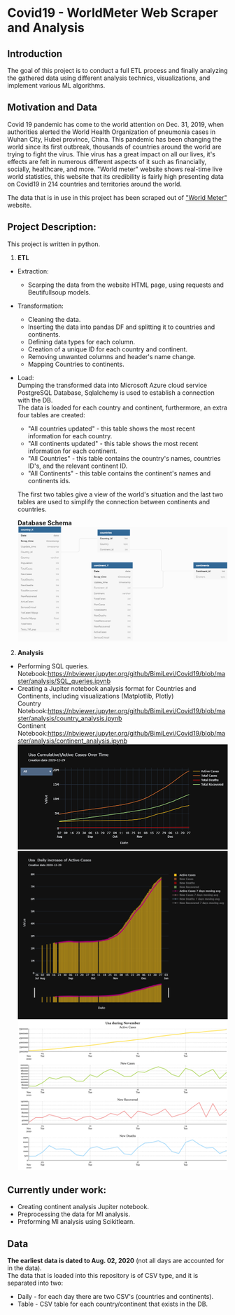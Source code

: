 # Covid19 - WorldMeter Web Scraper and Analysis
## Introduction
The goal of this project is to conduct a full ETL process and finally analyzing the gathered data using different analysis technics, visualizations, and implement various ML algorithms.

##  Motivation and Data
Covid 19 pandemic has come to the world attention on Dec. 31, 2019, when authorities alerted the World Health Organization of pneumonia cases in Wuhan City, Hubei province, China. This pandemic has been changing the world since its first outbreak, thousands of countries around the world are trying to fight the virus. Thie virus has a great impact on all our lives, it's effects are felt in numerous different aspects of it such as financially, socially, healthcare, and more.
"World meter" website shows real-time live world statistics, this website that its credibility is fairly high presenting data on Covid19 in 214 countries and territories around the world.

The data that is in use in this project has been scraped out of ["World Meter"](https://www.worldometers.info/coronavirus/) website.

## Project Description:
This project is written in python.
1. **ETL**
- Extraction:
  * Scarping the data from the website HTML page, using requests and Beutifullsoup models.
- Transformation:
  * Cleaning the data.
  * Inserting the data into pandas DF and splitting it to countries and continents.
  * Defining data types for each column.
  * Creation of a unique ID for each country and continent.
  * Removing unwanted columns and header's name change.
  * Mapping Countries to continents. 
- Load:<br/>Dumping the transformed data into Microsoft Azure cloud service PostgreSQL Database, Sqlalchemy is used to establish a connection with the DB.<br/>
The data is loaded for each country and continent, furthermore, an extra four tables are created:
  * "All countries updated" - this table shows the most recent information for each country.
  * "All continents updated" - this table shows the most recent information for each continent.
  * "All Countries" - this table contains the country's names, countries ID's, and the relevant continent ID.
  * "All Continents" - this table contains the continent's names and continents ids. <br/>
  
  The first two tables give a view of the world's situation and the last two tables are used to simplify the connection between continents and countries.
  
  **Database Schema**
![Alt text](https://github.com/BimiLevi/Covid19/blob/master/Covid%2019%20-%20db%20schema.png) 

2. **Analysis**
  * Performing SQL queries.<br/>
     Notebook:https://nbviewer.jupyter.org/github/BimiLevi/Covid19/blob/master/analysis/SQL_queries.ipynb
  * Creating a Jupiter notebook analysis format for Countries and Continents, including visualizations (Matplotlib, Plotly)
     <br/>Country Notebook:https://nbviewer.jupyter.org/github/BimiLevi/Covid19/blob/master/analysis/country_analysis.ipynb
     <br/>Continent Notebook:https://nbviewer.jupyter.org/github/BimiLevi/Covid19/blob/master/analysis/continent_analysis.ipynb
     ![Alt text](https://github.com/BimiLevi/Covid19/blob/master/analysis/plots/usa/usa%20line%20plot.png)
     ![Alt text](https://github.com/BimiLevi/Covid19/blob/master/analysis/plots/usa/USA%20-%20daily%20increase.png)
     ![Alt text](https://github.com/BimiLevi/Covid19/blob/master/analysis/plots/usa/Usa%20in%20November.svg)
     
 

## Currently under work:
  * Creating continent analysis Jupiter notebook.
  * Preprocessing the data for Ml analysis.
  * Preforming Ml analysis using Scikitlearn.  
  
## Data
**The earliest data is dated to Aug. 02, 2020** (not all days are accounted for in the data). <br/>
The data that is loaded into this repository is of CSV type, and it is separated into two:
  * Daily - for each day there are two CSV's (countries and continents).
  * Table - CSV table for each country/continent that exists in the DB.  





